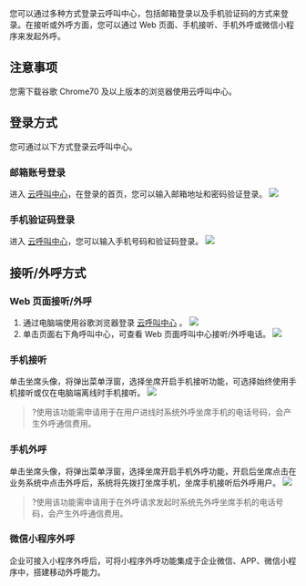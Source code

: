 您可以通过多种方式登录云呼叫中心，包括邮箱登录以及手机验证码的方式来登录。在接听或外呼方面，您可以通过 Web 页面、手机接听、手机外呼或微信小程序来发起外呼。
## 注意事项
您需下载谷歌 Chrome70 及以上版本的浏览器使用云呼叫中心。

## 登录方式
您可通过以下方式登录云呼叫中心。
### 邮箱账号登录
进入 [云呼叫中心](https://tccc.qcloud.com/login)，在登录的首页，您可以输入邮箱地址和密码验证登录。
![](https://main.qcloudimg.com/raw/3beb158280ea460520e1b76ba1a9e192.png)

### 手机验证码登录
进入 [云呼叫中心](https://tccc.qcloud.com/login)，您可以输入手机号码和验证码登录。
![](https://main.qcloudimg.com/raw/1d64009bec7e3d9a5b04df0939a61c2b.png)

## 接听/外呼方式
### Web 页面接听/外呼
1. 通过电脑端使用谷歌浏览器登录 [云呼叫中心](https://tccc.qcloud.com/login) 。
![](https://main.qcloudimg.com/raw/e014095709bd65e8ac4951f406bd1e79.png)
2. 单击页面右下角呼叫中心，可查看 Web 页面呼叫中心接听/外呼电话。
![](https://main.qcloudimg.com/raw/af6a1f4666391b29a77a21f08c980a04.png)

### 手机接听
单击坐席头像，将弹出菜单浮窗，选择坐席开启手机接听功能，可选择始终使用手机接听或仅在电脑端离线时手机接听。
![](https://main.qcloudimg.com/raw/e0b6d99f0fbd489dbcaea709f615f6de.png)
>?使用该功能需申请用于在用户进线时系统外呼坐席手机的电话号码，会产生外呼通信费用。


### 手机外呼
单击坐席头像，将弹出菜单浮窗，选择坐席开启手机外呼功能，开启后坐席点击在业务系统中点击外呼后，系统将先拨打坐席手机，坐席手机接听后外呼用户。
![](https://main.qcloudimg.com/raw/f6fcb734bcc467e05d9dc73094d149e0.png)
>?使用该功能需申请用于在外呼请求发起时系统先外呼坐席手机的电话号码，会产生外呼通信费用。

### 微信小程序外呼
企业可接入小程序外呼后，可将小程序外呼功能集成于企业微信、APP、微信小程序中，搭建移动外呼能力。
